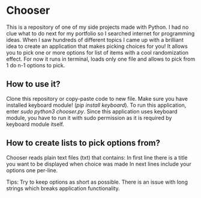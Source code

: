 # Chooser

This is a repository of one of my side projects made with Python.
I had no clue what to do next for my portfolio so I searched internet for programming ideas.
When I saw hundreds of different topics I came up with a brilliant idea to create an application
that makes picking choices for you!
It allows you to pick one or more options for list of items with a cool randomization effect.
For now it runs in terminal, loads only one file and allows to pick from 1 do n-1 options to pick.

## How to use it?
Clone this repository or copy-paste code to new file. Make sure you have installed keyboard module!
(*pip install keyboard*). To run this application, enter *sudo python3 chooser.py*.
Since this application uses keyboard module, you have to run it with sudo permission as it is 
required by keyboard module itself.

## How to create lists to pick options from?
Chooser reads plain text files (txt) that contains:
In first line there is a title you want to be displayed when choice was made
In next lines include your options one per-line.

Tips: Try to keep options as short as possible. There is an issue with long strings which breaks application functionality.